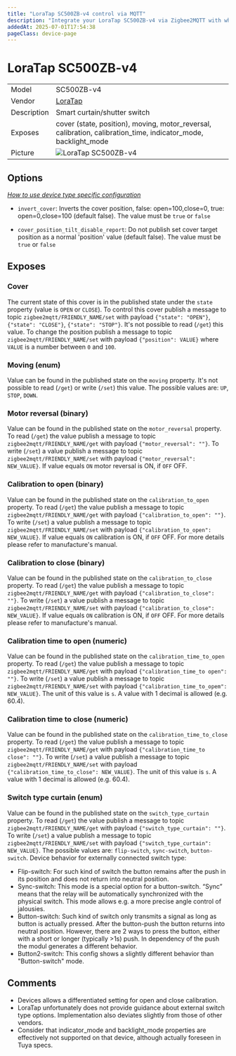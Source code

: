 ```yaml
---
title: "LoraTap SC500ZB-v4 control via MQTT"
description: "Integrate your LoraTap SC500ZB-v4 via Zigbee2MQTT with whatever smart home infrastructure you are using without the vendor's bridge or gateway."
addedAt: 2025-07-01T17:54:38
pageClass: device-page
---
```


<!-- !!!! -->
<!-- ATTENTION: This file is auto-generated through docgen! -->
<!-- You can only edit the "Notes"-Section between the two comment lines "Notes BEGIN" and "Notes END". -->
<!-- Do not use h1 or h2 heading within "## Notes"-Section. -->
<!-- !!!! -->

# LoraTap SC500ZB-v4

|     |     |
|-----|-----|
| Model | SC500ZB-v4  |
| Vendor  | [LoraTap](/supported-devices/#v=LoraTap)  |
| Description | Smart curtain/shutter switch |
| Exposes | cover (state, position), moving, motor_reversal, calibration, calibration_time, indicator_mode, backlight_mode |
| Picture | ![LoraTap SC500ZB-v4](https://www.zigbee2mqtt.io/images/devices/SC500ZB-v4.png) |


<!-- Notes BEGIN: You can edit here. Add "## Notes" headline if not already present. -->


<!-- Notes END: Do not edit below this line -->



## Options
*[How to use device type specific configuration](../guide/configuration/devices-groups.md#specific-device-options)*

* `invert_cover`: Inverts the cover position, false: open=100,close=0, true: open=0,close=100 (default false). The value must be `true` or `false`

* `cover_position_tilt_disable_report`: Do not publish set cover target position as a normal 'position' value (default false). The value must be `true` or `false`


## Exposes

### Cover 
The current state of this cover is in the published state under the `state` property (value is `OPEN` or `CLOSE`).
To control this cover publish a message to topic `zigbee2mqtt/FRIENDLY_NAME/set` with payload `{"state": "OPEN"}`, `{"state": "CLOSE"}`, `{"state": "STOP"}`.
It's not possible to read (`/get`) this value.
To change the position publish a message to topic `zigbee2mqtt/FRIENDLY_NAME/set` with payload `{"position": VALUE}` where `VALUE` is a number between `0` and `100`.

### Moving (enum)
Value can be found in the published state on the `moving` property.
It's not possible to read (`/get`) or write (`/set`) this value.
The possible values are: `UP`, `STOP`, `DOWN`.

### Motor reversal (binary)
Value can be found in the published state on the `motor_reversal` property.
To read (`/get`) the value publish a message to topic `zigbee2mqtt/FRIENDLY_NAME/get` with payload `{"motor_reversal": ""}`.
To write (`/set`) a value publish a message to topic `zigbee2mqtt/FRIENDLY_NAME/set` with payload `{"motor_reversal": NEW_VALUE}`.
If value equals `ON` motor reversal is ON, if `OFF` OFF.

### Calibration to open (binary)
Value can be found in the published state on the `calibration_to_open` property.
To read (`/get`) the value publish a message to topic `zigbee2mqtt/FRIENDLY_NAME/get` with payload `{"calibration_to_open": ""}`.
To write (`/set`) a value publish a message to topic `zigbee2mqtt/FRIENDLY_NAME/set` with payload `{"calibration_to_open": NEW_VALUE}`.
If value equals `ON` calibration is ON, if `OFF` OFF.
For more details please refer to manufacture's manual.

### Calibration to close (binary)
Value can be found in the published state on the `calibration_to_close` property.
To read (`/get`) the value publish a message to topic `zigbee2mqtt/FRIENDLY_NAME/get` with payload `{"calibration_to_close": ""}`.
To write (`/set`) a value publish a message to topic `zigbee2mqtt/FRIENDLY_NAME/set` with payload `{"calibration_to_close": NEW_VALUE}`.
If value equals `ON` calibration is ON, if `OFF` OFF.
For more details please refer to manufacture's manual.

### Calibration time to open (numeric)
Value can be found in the published state on the `calibration_time_to_open` property.
To read (`/get`) the value publish a message to topic `zigbee2mqtt/FRIENDLY_NAME/get` with payload `{"calibration_time_to open": ""}`.
To write (`/set`) a value publish a message to topic `zigbee2mqtt/FRIENDLY_NAME/set` with payload `{"calibration_time_to_opem": NEW_VALUE}`.
The unit of this value is `s`. A value with 1 decimal is allowed (e.g. 60.4).

### Calibration time to close (numeric)
Value can be found in the published state on the `calibration_time_to_close` property.
To read (`/get`) the value publish a message to topic `zigbee2mqtt/FRIENDLY_NAME/get` with payload `{"calibration_time_to close": ""}`.
To write (`/set`) a value publish a message to topic `zigbee2mqtt/FRIENDLY_NAME/set` with payload `{"calibration_time_to_close": NEW_VALUE}`.
The unit of this value is `s`. A value with 1 decimal is allowed (e.g. 60.4).

### Switch type curtain (enum)
Value can be found in the published state on the `switch_type_curtain` property.
To read (`/get`) the value publish a message to topic `zigbee2mqtt/FRIENDLY_NAME/get` with payload `{"switch_type_curtain": ""}`.
To write (`/set`) a value publish a message to topic `zigbee2mqtt/FRIENDLY_NAME/set` with payload `{"switch_type_curtain": NEW_VALUE}`.
The possible values are: `flip-switch`, `sync-switch`, `button-switch`.
Device behavior for externally connected switch type:
* Flip-switch: For such kind of switch the button remains after the push in its position and does not return into neutral position.
* Sync-switch: This mode is a special option for a button-switch. “Sync” means that the relay will be automatically synchronized with the physical switch. This mode allows e.g. a more precise angle control of jalousies.
* Button-switch: Such kind of switch only transmits a signal as long as button is actually pressed. After the button-push the button returns into neutral position. However, there are 2 ways to press the button, either with a short or longer (typically >1s) push. In dependency of the push the modul generates a different behavior.
* Button2-switch: This config shows a slightly different behavior than "Button-switch" mode.



## Comments
* Devices allows a differentiated setting for open and close calibration.
* LoraTap unfortunately does not provide guidance about external switch type options. Implementation also deviates slightly from those of other vendors.
* Consider that indicator_mode and backlight_mode properties are effectively not supported on that device, although actually foreseen in Tuya specs.